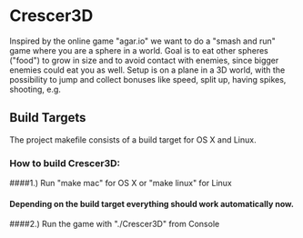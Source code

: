 # Crescer3D
Inspired by the online game "agar.io" we want to do a "smash and run" game where you are a sphere in a world. Goal is to eat other spheres ("food") to grow in size and to avoid contact with enemies, since bigger enemies could eat you as well. Setup is on a plane in a 3D world, with the possibility to jump and collect bonuses like speed, split up, having spikes, shooting, e.g.


## Build Targets
The project makefile consists of a build target for OS X and Linux.

### How to build Crescer3D:

####1.) Run "make mac" for OS X or "make linux" for Linux
#### Depending on the build target everything should work automatically now.

####2.) Run the game with "./Crescer3D" from Console
 
